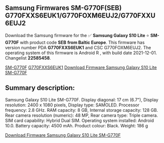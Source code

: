 <h2>Samsung Firmwares SM-G770F(SEB) G770FXXS6EUK1/G770FOXM6EUJ2/G770FXXU6EUJ2</h2>
Download the Samsung firmware for the ✅ <strong>Samsung Galaxy S10 Lite </strong> ⭐ <strong>SM-G770F</strong> with product code <strong>SEB</strong> <strong> from Baltic Europe</strong>. This firmware has version number PDA <strong>G770FXXS6EUK1</strong> and CSC G770FOXM6EUJ2. The operating system of this firmware is Android R , with build date 2021-12-01. Changelist <strong>22585458</strong>.


[SM-G770F](https://samfirm.shop/samsung/model/SM-G770F)
[G770FXXS6EUK1](https://samfirm.shop/samsung/pda/G770FXXS6EUK1)
[Download Firmware Samsung Galaxy S10 Lite SM-G770F](https://samfirm.shop/samsung/firmware/479246)
<h2>Summary description:</h2>
<p>Samsung Galaxy S10 Lite SM-G770F. Display diagonal: 17 cm (6.7"), Display resolution: 2400 x 1080 pixels, Display type: SAMOLED. Processor frequency: 2.8 GHz. RAM capacity: 8 GB, Internal storage capacity: 128 GB. Rear camera resolution (numeric): 48 MP, Rear camera type: Triple camera. SIM card capability: Hybrid Dual SIM. Operating system installed: Android 10.0. Battery capacity: 4500 mAh. Product colour: Black. Weight: 186 g</p>


[Download Firmware Samsung Galaxy S10 Lite SM-G770F](https://samfirm.shop/samsung/firmware/479246)
